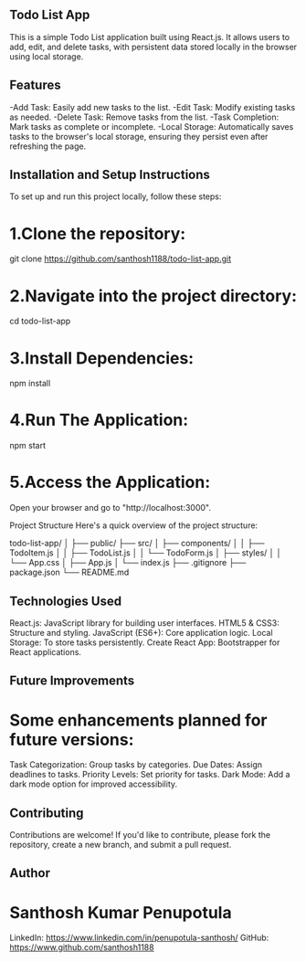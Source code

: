 ## Todo List App
This is a simple Todo List application built using React.js. It allows users to add, edit, and delete tasks, with persistent data stored locally in the browser using local storage.

## Features
-Add Task: Easily add new tasks to the list.
-Edit Task: Modify existing tasks as needed.
-Delete Task: Remove tasks from the list.
-Task Completion: Mark tasks as complete or incomplete.
-Local Storage: Automatically saves tasks to the browser's local storage, ensuring they persist even after refreshing the page.

## Installation and Setup Instructions
To set up and run this project locally, follow these steps:

# 1.Clone the repository:
git clone https://github.com/santhosh1188/todo-list-app.git

# 2.Navigate into the project directory:
cd todo-list-app

# 3.Install Dependencies:
npm install

# 4.Run The Application:
npm start

# 5.Access the Application:
Open your browser and go to "http://localhost:3000".

Project Structure
Here's a quick overview of the project structure:

todo-list-app/
│
├── public/
├── src/
│   ├── components/
│   │   ├── TodoItem.js
│   │   ├── TodoList.js
│   │   └── TodoForm.js
│   ├── styles/
│   │   └── App.css
│   ├── App.js
│   └── index.js
├── .gitignore
├── package.json
└── README.md

## Technologies Used
React.js: JavaScript library for building user interfaces.
HTML5 & CSS3: Structure and styling.
JavaScript (ES6+): Core application logic.
Local Storage: To store tasks persistently.
Create React App: Bootstrapper for React applications.

## Future Improvements
# Some enhancements planned for future versions:

Task Categorization: Group tasks by categories.
Due Dates: Assign deadlines to tasks.
Priority Levels: Set priority for tasks.
Dark Mode: Add a dark mode option for improved accessibility.

## Contributing
Contributions are welcome! If you'd like to contribute, please fork the repository, create a new branch, and submit a pull request.

## Author
# Santhosh Kumar Penupotula
LinkedIn: https://www.linkedin.com/in/penupotula-santhosh/
GitHub: https://www.github.com/santhosh1188
